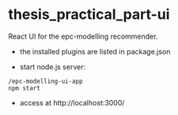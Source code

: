 # thesis_practical_part-ui
React UI for the epc-modelling recommender.

* the installed plugins are listed in package.json

* start node.js server: 
```
/epc-modelling-ui-app
npm start
```

* access at http://localhost:3000/